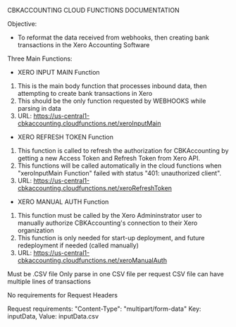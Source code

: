 CBKACCOUNTING CLOUD FUNCTIONS DOCUMENTATION

Objective:
- To reformat the data received from webhooks, then creating bank transactions in the Xero Accounting Software

Three Main Functions:
- XERO INPUT MAIN Function
1) This is the main body function that processes inbound data, then attempting to create bank transactions in Xero 
2) This should be the only function requested by WEBHOOKS while parsing in data
3) URL: https://us-central1-cbkaccounting.cloudfunctions.net/xeroInputMain

- XERO REFRESH TOKEN Function
1) This function is called to refresh the authorization for CBKAccounting by getting a new Access Token and Refresh Token from Xero API.
2) This functions will be called automatically in the cloud functions when "xeroInputMain Function" failed with status "401: unauthorized client".
3) URL: https://us-central1-cbkaccounting.cloudfunctions.net/xeroRefreshToken

- XERO MANUAL AUTH Function
1) This function must be called by the Xero Admininstrator user to manually authorize CBKAccounting's connection to their Xero organization
2) This function is only needed for start-up deployment, and future redeployment if needed (called manually)
3) URL: https://us-central1-cbkaccounting.cloudfunctions.net/xeroManualAuth



Must be .CSV file
Only parse in one CSV file per request
CSV file can have multiple lines of transactions

No requirements for Request Headers

Request requirements:
"Content-Type": "multipart/form-data"
Key: inputData, Value: inputData.csv
